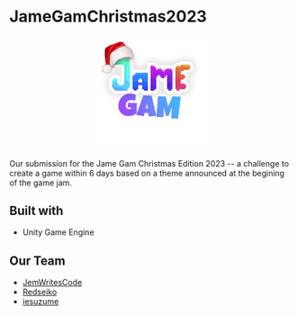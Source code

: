 # JameGamChristmas2023
<div align="center"><img src="https://raw.githubusercontent.com/JemWritesCode/JameGamChristmas2023/main/Repo/rRDkcD.png" alt="drawing" width="200"/></div>

Our submission for the Jame Gam Christmas Edition 2023 -- a challenge to create a game within 6 days based on a theme announced at the begining of the game jam.

## Built with
 - Unity Game Engine

## Our Team

 - [JemWritesCode](https://github.com/JemWritesCode) 
 - [Redseiko](https://github.com/redseiko)
 - [iesuzume](https://github.com/iesuzume)
